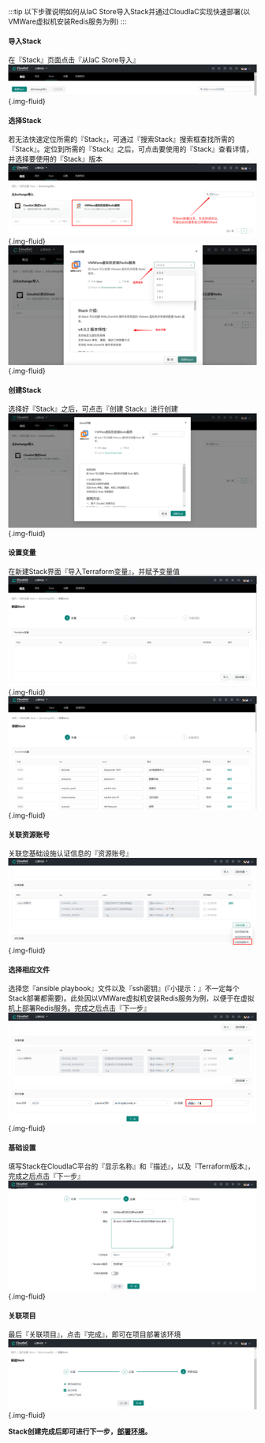 
:::tip
以下步骤说明如何从IaC Store导入Stack并通过CloudIaC实现快速部署(以VMWare虚拟机安装Redis服务为例)
:::
#### 导入Stack

在『Stack』页面点击『从IaC Store导入』
![picture 39](../images/importStack.png){.img-fluid}

#### 选择Stack

若无法快速定位所需的『Stack』，可通过『搜索Stack』搜索框查找所需的『Stack』。定位到所需的『Stack』之后，可点击要使用的『Stack』查看详情，并选择要使用的『Stack』版本
![picture 40](../images/selectStack.png){.img-fluid}
![picture 41](../images/selectVersion.png){.img-fluid}

#### 创建Stack

选择好『Stack』之后，可点击『创建 Stack』进行创建
![picture 42](../images/createStack.png){.img-fluid}

#### 设置变量

在新建Stack界面『导入Terraform变量』，并赋予变量值
![picture 43](../images/importVariables.png){.img-fluid}
![picture 44](../images/assignVariables.png){.img-fluid}

#### 关联资源账号

关联您基础设施认证信息的『资源账号』
![picture 45](../images/ReferenceAccount.png){.img-fluid}

#### 选择相应文件

选择您『ansible playbook』文件以及『ssh密钥』(『小提示：』不一定每个Stack部署都需要)。此处因以VMWare虚拟机安装Redis服务为例，以便于在虚拟机上部署Redis服务。完成之后点击『下一步』
![picture 46](../images/selectFile.png){.img-fluid}

#### 基础设置

填写Stack在CloudIaC平台的『显示名称』和『描述』，以及『Terraform版本』，完成之后点击『下一步』
![picture 47](../images/fullInfo.png){.img-fluid}

#### 关联项目

最后『关联项目』，点击『完成』，即可在项目部署该环境
![picture 48](../images/releatProject.png){.img-fluid}

**Stack创建完成后即可进行下一步，[部署环境](./deploy-env.md)。**

